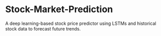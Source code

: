 # Stock-Market-Prediction
A deep learning-based stock price predictor using LSTMs and historical stock data to forecast future trends.
